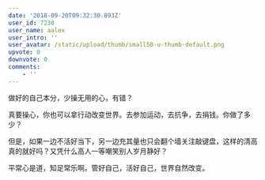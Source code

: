 ```yaml
---
date: '2018-09-20T09:32:30.893Z'
user_id: 7238
user_name: aalex
user_intro: ''
user_avatar: /static/upload/thumb/small50-u-thumb-default.png
upvote: 0
downvote: 0
comments:
    - ''
---
```


做好的自己本分，少操无用的心，有错？

真要操心，你也可以拿行动改变世界。去参加运动，去抗争，去捐钱。你做了多少？

但是，如果一边不活好当下，另一边充其量也只会翻个墙关注敲键盘，这样的清高真的就好吗？又凭什么高人一等嘲笑别人岁月静好？

平常心是道，知足常乐啊。管好自己，活好自己，世界自然改变。
